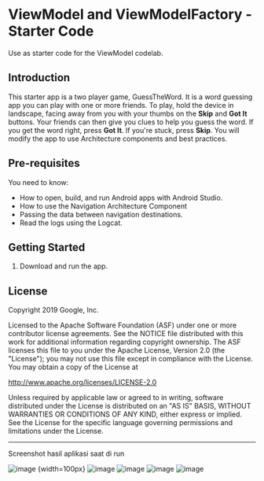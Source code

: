 ViewModel and ViewModelFactory - Starter Code
==================================

Use as starter code for the ViewModel codelab.

Introduction
------------

This starter app is a two player game, GuessTheWord. It is a word guessing app you can play with one or more friends. To play, hold the device in landscape, facing away from you with your thumbs on the **Skip** and **Got It** buttons. Your friends can then give you clues to help you guess the word. If you get the word right, press **Got It**. If you're stuck, press **Skip**.
You will modify the app to use Architecture components and best practices.

Pre-requisites
--------------

You need to know:
- How to open, build, and run Android apps with Android Studio.
- How to use the Navigation Architecture Component
- Passing the data between navigation destinations.
- Read the logs using the Logcat.


Getting Started
---------------

1. Download and run the app.

License
-------

Copyright 2019 Google, Inc.

Licensed to the Apache Software Foundation (ASF) under one or more contributor
license agreements.  See the NOTICE file distributed with this work for
additional information regarding copyright ownership.  The ASF licenses this
file to you under the Apache License, Version 2.0 (the "License"); you may not
use this file except in compliance with the License.  You may obtain a copy of
the License at

  http://www.apache.org/licenses/LICENSE-2.0

Unless required by applicable law or agreed to in writing, software
distributed under the License is distributed on an "AS IS" BASIS, WITHOUT
WARRANTIES OR CONDITIONS OF ANY KIND, either express or implied.  See the
License for the specific language governing permissions and limitations under
the License.

---------------------------------------------------------------------------------
Screenshot hasil aplikasi saat di run

![image](https://user-images.githubusercontent.com/67674667/141723984-2830f02e-dedb-4198-9a08-c557c8fe63ea.png) {width=100px} ![image](https://user-images.githubusercontent.com/67674667/141723999-e9740649-9239-4c6f-a5b3-04db68e7597f.png) ![image](https://user-images.githubusercontent.com/67674667/141724010-7f1f3dc0-e807-422b-b376-e5d88c3183c8.png) ![image](https://user-images.githubusercontent.com/67674667/141724024-7df19d3f-5845-444a-8fc4-7bb9aba2a4bd.png) ![image](https://user-images.githubusercontent.com/67674667/141724029-4af9ab10-8df3-4f9f-aaff-77d0c432b757.png)
